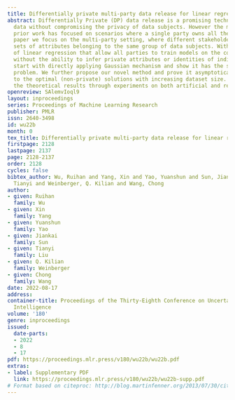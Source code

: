 ```yaml
---
title: Differentially private multi-party data release for linear regression
abstract: Differentially Private (DP) data release is a promising technique to disseminate
  data without compromising the privacy of data subjects. However the majority of
  prior work has focused on scenarios where a single party owns all the data. In this
  paper we focus on the multi-party setting, where different stakeholders own disjoint
  sets of attributes belonging to the same group of data subjects. Within the context
  of linear regression that allow all parties to train models on the complete data
  without the ability to infer private attributes or identities of individuals, we
  start with directly applying Gaussian mechanism and show it has the small eigenvalue
  problem. We further propose our novel method and prove it asymptotically converges
  to the optimal (non-private) solutions with increasing dataset size. We substantiate
  the theoretical results through experiments on both artificial and real-world datasets.
openreview: SAlemvIoql9
layout: inproceedings
series: Proceedings of Machine Learning Research
publisher: PMLR
issn: 2640-3498
id: wu22b
month: 0
tex_title: Differentially private multi-party data release for linear regression
firstpage: 2128
lastpage: 2137
page: 2128-2137
order: 2128
cycles: false
bibtex_author: Wu, Ruihan and Yang, Xin and Yao, Yuanshun and Sun, Jiankai and Liu,
  Tianyi and Weinberger, Q. Kilian and Wang, Chong
author:
- given: Ruihan
  family: Wu
- given: Xin
  family: Yang
- given: Yuanshun
  family: Yao
- given: Jiankai
  family: Sun
- given: Tianyi
  family: Liu
- given: Q. Kilian
  family: Weinberger
- given: Chong
  family: Wang
date: 2022-08-17
address:
container-title: Proceedings of the Thirty-Eighth Conference on Uncertainty in Artificial
  Intelligence
volume: '180'
genre: inproceedings
issued:
  date-parts:
  - 2022
  - 8
  - 17
pdf: https://proceedings.mlr.press/v180/wu22b/wu22b.pdf
extras:
- label: Supplementary PDF
  link: https://proceedings.mlr.press/v180/wu22b/wu22b-supp.pdf
# Format based on citeproc: http://blog.martinfenner.org/2013/07/30/citeproc-yaml-for-bibliographies/
---
```

